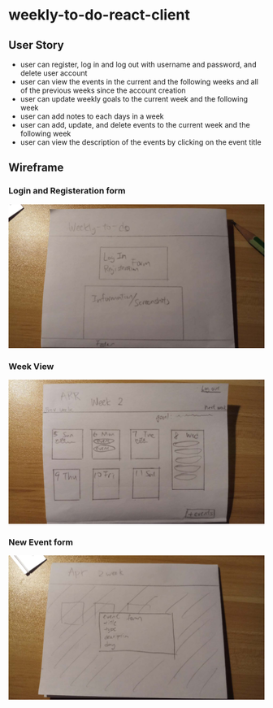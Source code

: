 # weekly-to-do-react-client

## User Story
- user can register, log in and log out with username and password, and delete user account
- user can view the events in the current and the following weeks and all of the previous weeks since the account creation
- user can update weekly goals to the current week and the following week
- user can add notes to each days in a week
- user can add, update, and delete events to the current week and the following week
- user can view the description of the events by clicking on the event title

## Wireframe
### Login and Registeration form
![alt user login and register page](public/loginregisterform.jpeg)
### Week View
![alt week page](public/weekdisplay.jpeg)
### New Event form
![alt new event form](public/neweventform.jpeg)
